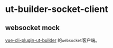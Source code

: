 # ut-builder-socket-client

## websocket mock

[vue-cli-plugin-ut-builder](https://github.com/star2018/vue-cli-plugin-ut-builder#readme) 的`websocket`客户端。
